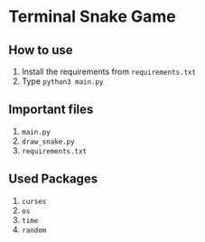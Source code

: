 # Terminal Snake Game
## How to use
1. Install the requirements from
 `requirements.txt`
2. Type `python3 main.py`
## Important files
1. `main.py`
2. `draw_snake.py`
3. `requirements.txt`

## Used Packages
1. `curses`
2. `os`
3. `time`
4. `random`